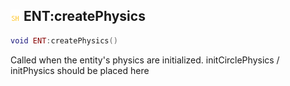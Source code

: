 ## ![shared](.gitbook/assets/shared.png) ENT:createPhysics


```lua
void ENT:createPhysics()
```

Called when the entity's physics are initialized. initCirclePhysics / initPhysics should be placed here




